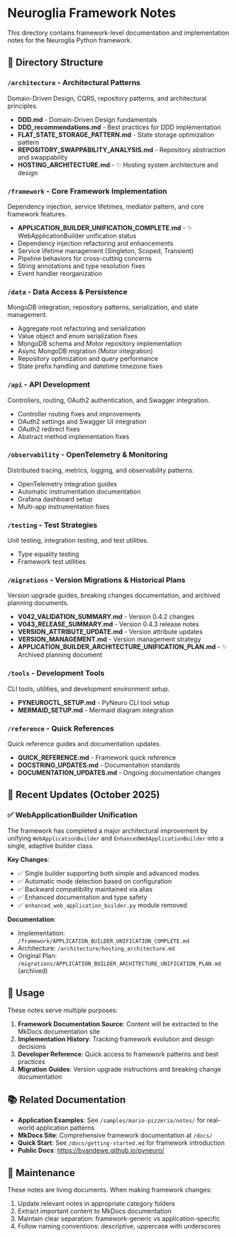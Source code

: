 # Neuroglia Framework Notes

This directory contains framework-level documentation and implementation notes for the Neuroglia Python framework.

## 📁 Directory Structure

### `/architecture` - Architectural Patterns

Domain-Driven Design, CQRS, repository patterns, and architectural principles.

- **DDD.md** - Domain-Driven Design fundamentals
- **DDD_recommendations.md** - Best practices for DDD implementation
- **FLAT_STATE_STORAGE_PATTERN.md** - State storage optimization pattern
- **REPOSITORY_SWAPPABILITY_ANALYSIS.md** - Repository abstraction and swappability
- **HOSTING_ARCHITECTURE.md** - ✨ Hosting system architecture and design

### `/framework` - Core Framework Implementation

Dependency injection, service lifetimes, mediator pattern, and core framework features.

- **APPLICATION_BUILDER_UNIFICATION_COMPLETE.md** - ✨ WebApplicationBuilder unification status
- Dependency injection refactoring and enhancements
- Service lifetime management (Singleton, Scoped, Transient)
- Pipeline behaviors for cross-cutting concerns
- String annotations and type resolution fixes
- Event handler reorganization

### `/data` - Data Access & Persistence

MongoDB integration, repository patterns, serialization, and state management.

- Aggregate root refactoring and serialization
- Value object and enum serialization fixes
- MongoDB schema and Motor repository implementation
- Async MongoDB migration (Motor integration)
- Repository optimization and query performance
- State prefix handling and datetime timezone fixes

### `/api` - API Development

Controllers, routing, OAuth2 authentication, and Swagger integration.

- Controller routing fixes and improvements
- OAuth2 settings and Swagger UI integration
- OAuth2 redirect fixes
- Abstract method implementation fixes

### `/observability` - OpenTelemetry & Monitoring

Distributed tracing, metrics, logging, and observability patterns.

- OpenTelemetry integration guides
- Automatic instrumentation documentation
- Grafana dashboard setup
- Multi-app instrumentation fixes

### `/testing` - Test Strategies

Unit testing, integration testing, and test utilities.

- Type equality testing
- Framework test utilities

### `/migrations` - Version Migrations & Historical Plans

Version upgrade guides, breaking changes documentation, and archived planning documents.

- **V042_VALIDATION_SUMMARY.md** - Version 0.4.2 changes
- **V043_RELEASE_SUMMARY.md** - Version 0.4.3 release notes
- **VERSION_ATTRIBUTE_UPDATE.md** - Version attribute updates
- **VERSION_MANAGEMENT.md** - Version management strategy
- **APPLICATION_BUILDER_ARCHITECTURE_UNIFICATION_PLAN.md** - ✨ Archived planning document

### `/tools` - Development Tools

CLI tools, utilities, and development environment setup.

- **PYNEUROCTL_SETUP.md** - PyNeuro CLI tool setup
- **MERMAID_SETUP.md** - Mermaid diagram integration

### `/reference` - Quick References

Quick reference guides and documentation updates.

- **QUICK_REFERENCE.md** - Framework quick reference
- **DOCSTRING_UPDATES.md** - Documentation standards
- **DOCUMENTATION_UPDATES.md** - Ongoing documentation changes

## 📝 Recent Updates (October 2025)

### ✅ WebApplicationBuilder Unification

The framework has completed a major architectural improvement by unifying `WebApplicationBuilder` and `EnhancedWebApplicationBuilder` into a single, adaptive builder class.

**Key Changes**:

- ✅ Single builder supporting both simple and advanced modes
- ✅ Automatic mode detection based on configuration
- ✅ Backward compatibility maintained via alias
- ✅ Enhanced documentation and type safety
- ✅ `enhanced_web_application_builder.py` module removed

**Documentation**:

- Implementation: `/framework/APPLICATION_BUILDER_UNIFICATION_COMPLETE.md`
- Architecture: `/architecture/hosting_architecture.md`
- Original Plan: `/migrations/APPLICATION_BUILDER_ARCHITECTURE_UNIFICATION_PLAN.md` (archived)

## 🎯 Usage

These notes serve multiple purposes:

1. **Framework Documentation Source**: Content will be extracted to the MkDocs documentation site
2. **Implementation History**: Tracking framework evolution and design decisions
3. **Developer Reference**: Quick access to framework patterns and best practices
4. **Migration Guides**: Version upgrade instructions and breaking change documentation

## 📚 Related Documentation

- **Application Examples**: See `/samples/mario-pizzeria/notes/` for real-world application patterns
- **MkDocs Site**: Comprehensive framework documentation at `/docs/`
- **Quick Start**: See `/docs/getting-started.md` for framework introduction
- **Public Docs**: https://bvandewe.github.io/pyneuro/

## 🔄 Maintenance

These notes are living documents. When making framework changes:

1. Update relevant notes in appropriate category folders
2. Extract important content to MkDocs documentation
3. Maintain clear separation: framework-generic vs application-specific
4. Follow naming conventions: descriptive, uppercase with underscores
